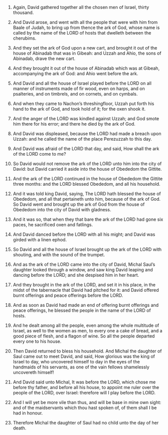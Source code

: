 1. Again, David gathered together all the chosen men of Israel,
thirty thousand.

2. And David arose, and went with all the people that were with him
from Baale of Judah, to bring up from thence the ark of God, whose
name is called by the name of the LORD of hosts that dwelleth between
the cherubims.

3. And they set the ark of God upon a new cart, and brought it out of
the house of Abinadab that was in Gibeah: and Uzzah and Ahio, the sons
of Abinadab, drave the new cart.

4. And they brought it out of the house of Abinadab which was at
Gibeah, accompanying the ark of God: and Ahio went before the ark.

5. And David and all the house of Israel played before the LORD on
all manner of instruments made of fir wood, even on harps, and on
psalteries, and on timbrels, and on cornets, and on cymbals.

6. And when they came to Nachon’s threshingfloor, Uzzah put forth his
hand to the ark of God, and took hold of it; for the oxen shook it.

7. And the anger of the LORD was kindled against Uzzah; and God smote
him there for his error; and there he died by the ark of God.

8. And David was displeased, because the LORD had made a breach upon
Uzzah: and he called the name of the place Perezuzzah to this day.

9. And David was afraid of the LORD that day, and said, How shall the
ark of the LORD come to me?

10. So David would not remove the ark of
the LORD unto him into the city of David: but David carried it aside
into the house of Obededom the Gittite.

11. And the ark of the LORD continued in the house of Obededom the
Gittite three months: and the LORD blessed Obededom, and all his
household.

12. And it was told king David, saying, The LORD hath blessed the
house of Obededom, and all that pertaineth unto him, because of the
ark of God. So David went and brought up the ark of God from the house
of Obededom into the city of David with gladness.

13. And it was so, that when they that bare the ark of the LORD had
gone six paces, he sacrificed oxen and fatlings.

14. And David danced before the LORD with all his might; and David
was girded with a linen ephod.

15. So David and all the house of Israel brought up the ark of the
LORD with shouting, and with the sound of the trumpet.

16. And as the ark of the LORD came into the city of David, Michal
Saul’s daughter looked through a window, and saw king David leaping
and dancing before the LORD; and she despised him in her heart.

17. And they brought in the ark of the LORD, and set it in his place,
in the midst of the tabernacle that David had pitched for it: and
David offered burnt offerings and peace offerings before the LORD.

18. And as soon as David had made an end of offering burnt offerings
and peace offerings, he blessed the people in the name of the LORD of
hosts.

19. And he dealt among all the people, even among the whole multitude
of Israel, as well to the women as men, to every one a cake of bread,
and a good piece of flesh, and a flagon of wine. So all the people
departed every one to his house.

20. Then David returned to bless his household. And Michal the
daughter of Saul came out to meet David, and said, How glorious was
the king of Israel to day, who uncovered himself to day in the eyes of
the handmaids of his servants, as one of the vain fellows shamelessly
uncovereth himself!

21. And David said unto Michal, It was before
the LORD, which chose me before thy father, and before all his house,
to appoint me ruler over the people of the LORD, over Israel:
therefore will I play before the LORD.

22. And I will yet be more vile than thus, and will be base in mine
own sight: and of the maidservants which thou hast spoken of, of them
shall I be had in honour.

23. Therefore Michal the daughter of Saul had no child unto the day
of her death.